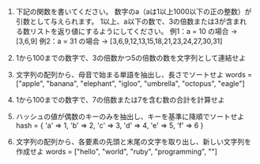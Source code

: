 1. 下記の関数を書いてください。
数字のa（aは1以上1000以下の正の整数）が引数として与えられます。
1以上、a以下の数で、3の倍数または3が含まれる数リストを返り値にするようにしてください。
例1：a = 10 の場合 -> [3,6,9]
例2：a = 31 の場合 -> [3,6,9,12,13,15,18,21,23,24,27,30,31]

2. 1から100までの数字で、3の倍数かつ5の倍数の数を文字列として連結せよ

3. 文字列の配列から、母音で始まる単語を抽出し、長さでソートせよ
words = ["apple", "banana", "elephant", "igloo", "umbrella", "octopus", "eagle"]

4. 1から100までの数字で、7の倍数または7を含む数の合計を計算せよ

5. ハッシュの値が偶数のキーのみを抽出し、キーを基準に降順でソートせよ
hash = { 'a' => 1, 'b' => 2, 'c' => 3, 'd' => 4, 'e' => 5, 'f' => 6 }

6. 文字列の配列から、各要素の先頭と末尾の文字を取り出し、新しい文字列を作成せよ
words = ["hello", "world", "ruby", "programming", ""]